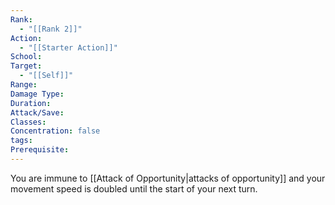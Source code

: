 ```yaml
---
Rank:
  - "[[Rank 2]]"
Action:
  - "[[Starter Action]]"
School: 
Target:
  - "[[Self]]"
Range: 
Damage Type: 
Duration: 
Attack/Save: 
Classes: 
Concentration: false
tags: 
Prerequisite:
---
```

You are immune to [[Attack of Opportunity|attacks of opportunity]] and your movement speed is doubled until the start of your next turn.